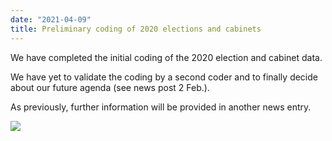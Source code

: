 ```yaml
---
date: "2021-04-09"
title: Preliminary coding of 2020 elections and cabinets
---
```


We have completed the initial coding of the 2020 election and cabinet data.

We have yet to validate the coding by a second coder and to finally decide about our future agenda (see news post 2 Feb.).

As previously, further information will be provided in another news entry.

![](/images/parliament-germany.jpg)
